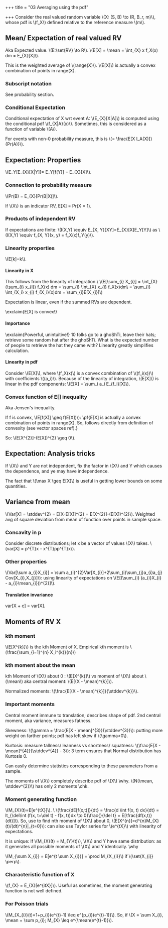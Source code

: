 +++
title = "03 Averaging using the pdf"

+++
Consider the real valued random variable \\(X: (S, B) \to (R, B_r, m)\\), whose pdf is \\(f_X\\) defined relative to the reference measure \\(m\\).

## Mean/ Expectation of real valued RV
Aka Expected value. \\(E:\set{RV} \to R\\). \\(E[X] = \mean = \int_{X} x f_X(x) dm = E_{X}[X]\\).

This is the weighted average of \\(range(X)\\). \\(E[X]\\) is actually a convex combination of points in range(X).

### Subscript notation
See probability section.

### Conditional Expectation
Conditional expectation of X wrt event A: \\(E_{X}[X|A]\\) is computed  using the conditional pdf \\(f_{X|A}(x)\\). Sometimes, this is considered as a function of variable \\(A\\).

For events with non-0 probability measure, this is \\(= \frac{E[X I_A(X)]}{Pr(A)}\\).

## Expectation: Properties
\\(E_Y[E_{X}[X|Y]]= E_Y[f(Y)] = E_{X}[X]\\).

### Connection to probability measure
\\(Pr(B) = E_{X}[Pr(B|X)]\\).

If \\(X\\) is an indicator RV, E[X] = Pr(X = 1).

### Products of independent RV
If expectations are finite: \\(I(X,Y) \equiv E_{X, Y}[XY]=E_{X}[X]E_Y[Y]\\) as \\(I(X,Y) \equiv f_{X, Y}(x, y) = f_X(x)f_Y(y)\\).

### Linearity properties
\\(E[k]=k\\).

#### Linearity in X
This follows from the linearity of integration.\\ \\(E[\sum_{i} X_{i}] = \int_{X} (\sum_{i} x_{i}) f_X(x) dm = \sum_{i} \int_{X} x_{i} f_X(x)dm\\ = \sum_{i} \int_{X_i} x_{i} f_{X_i}(x)dm = \sum_{i}E[X_{i}]\\)

Expectation is linear, even if the summed RVs are dependent.

\exclaim{E[X] is convex!}

#### Importance
\exclaim{Powerful, unintuitive!} 10 folks go to a ghoShTi, leave their hats; retrieve some random hat after the ghoShTi. What is the expected number of people to retrieve the hat they came with? Linearity greatly simplifies calculation.


#### Linearity in pdf
Consider \\(E[X]\\), where \\(f_X(x)\\) is a convex combination of \\((f_i(x))\\) with coefficients \\((a_i)\\). Because of the linearity of integration, \\(E[X]\\) is linear in the pdf components: \\(E[X] = \sum_i a_i E_{f_i}[X]\\).

### Convex function of E[] inequality
Aka Jensen's inequality.

If f is convex, \\(E[f(X)] \geq f(E[X])\\):  \pf{E[X] is actually a convex combination of points in range(X). So, follows directly from definition of convexity (see vector spaces ref).}

So: \\(E[X^{2}]-(E[X])^{2} \geq 0\\).

## Expectation: Analysis tricks
If \\(X\\) and Y are not independent, fix the factor in \\(X\\) and Y which causes the dependence, and ye may have independence.

The fact that \\(\max X \geq E[X]\\) is useful in getting lower bounds on some quantities.


## Variance from mean
\\(Var[X] = \stddev^{2} = E[X-E[X]]^{2} = E[X^{2}]-(E[X])^{2}\\). Weighted avg of square deviation from mean of function over points in sample space.

### Concavity in p
Consider discrete distributions; let x be a vector of values \\(X\\) takes. \\(var[X] = p^{T}x - x^{T}pp^{T}x\\).

### Other properties
\\(Var[\sum a_{i}X_{i}] = \sum a_{i}^{2}Var[X_{i}]+2\sum_{i}\sum_{j}a_{i}a_{j} Cov[X_{i},X_{j}]\\): using linearity of expectations on \\(E[(\sum_{i} (a_{i}X_{i} - a_{i}\mean_{i}))^{2}]\\).

#### Translation invariance
var[X + c] = var[X].

## Moments of RV X
### kth moment
\\(E[X^{k}]\\) is the kth Moment of X. Empirical kth moment is \\(\frac{\sum_{i=1}^{n} X_i^{k}}{n}\\)

### kth moment about the mean
kth Moment of \\(X\\) about 0 : \\(E[X^{k}]\\) vs moment of \\(X\\) about \\(\mean\\) aka central moment: \\(E[(X - \mean)^{k}]\\).

Normalized moments: \\(\frac{E[(X - \mean)^{k}]}{\stddev^{k}}\\).

### Important moments
Central moment immune to translation; describes shape of pdf. 2nd central moment, aka variance, measures fatness.

Skewness: \\(\gamma = \frac{E[X - \mean]^{3}}{\stddev^{3}}\\): putting more weight on farther points; pdf has left skew if \\(\gamma<0\\).

Kurtosis: measure tallness/ leanness vs shortness/ squatness: \\(\frac{E[X - \mean]^{4}}{\stddev^{4}} - 3\\): 3 term ensures that Normal distribution has Kurtosis 0.

Can easily determine statistics corresponding to these parameters from a sample.

The moments of \\(X\\) completely describe pdf of \\(X\\) \why. \\(N(\mean, \stddev^{2})\\) has only 2 moments \chk.

### Moment generating function
\\(M_{X}(t)=E[e^{tX}]\\). \\
\\(\frac{dE[f(x,t)]}{dt} = \frac{d \int f(x, t) dx}{dt} = lt_{\del\int (f(x, t+\del t) - f(x, t))dx \to 0}\frac{}{\del t} = E[\frac{df(x,t)}{dt}]\\). So, use to find nth moment of \\(X\\) about 0, \\(E[X^{n}]=d^{n}M_{X}(t)/(dt)^{n}|_{t=0}\\): can also use Taylor series for \\(e^{tX}\\) with linearity of expectations.

It is unique: If \\(M_{X}(t) = M_{Y}(t)\\), \\(X\\) and Y have same distribution: as it generates all possible moments of \\(X\\) and Y identically. \why

\\(M_{\sum X_{i}} = E[e^{t \sum X_{i}}] = \prod M_{X_{i}}\\) if \\(\set{X_{i}} \perp\\).

### Characteristic function of X
\\(f_{X} = E_{X}[e^{itX}]\\). Useful as sometimes, the moment generating function is not well defined.

### For Poisson trials
\\(M_{X_{i}}(t)=1+p_{i}(e^{t}-1) \leq e^{p_{i}(e^{t}-1)}\\). So, if \\(X = \sum X_{i}, \mean = \sum p_{i}; M_{X} \leq e^{\mean(e^{t}-1)}\\).
